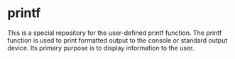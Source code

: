 # printf
This is a special repository  for the user-defined printf function.
The printf function is used to print formatted output to the console or standard output device.
Its primary purpose is to display information to the user.
